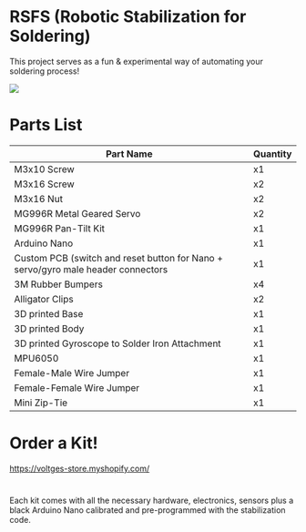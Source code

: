 # RSFS (Robotic Stabilization for Soldering)
This project serves as a fun & experimental way of automating your soldering process! 

![](https://media.giphy.com/media/MgcE5n2MDfwiI/giphy.gif)


# Parts List
| Part Name  | Quantity |
| ------------- | ------------- |
| M3x10 Screw  | x1  |
| M3x16 Screw  | x2  |
| M3x16 Nut  | x2  |
| MG996R Metal Geared Servo  | x2  |
| MG996R Pan-Tilt Kit | x1  |
| Arduino Nano | x1  |
| Custom PCB (switch and reset button for Nano + servo/gyro male header connectors | x1  |
| 3M Rubber Bumpers  | x4  |
| Alligator Clips  | x2  |
| 3D printed Base  | x1  |
| 3D printed Body  | x1  |
| 3D printed Gyroscope to Solder Iron Attachment  | x1  |
| MPU6050 | x1  |
| Female-Male Wire Jumper | x1  |
| Female-Female Wire Jumper | x1  |
| Mini Zip-Tie | x1  |

# Order a Kit!
https://voltges-store.myshopify.com/
#
Each kit comes with all the necessary hardware, electronics, sensors plus a black Arduino Nano calibrated and pre-programmed with the stabilization code.
